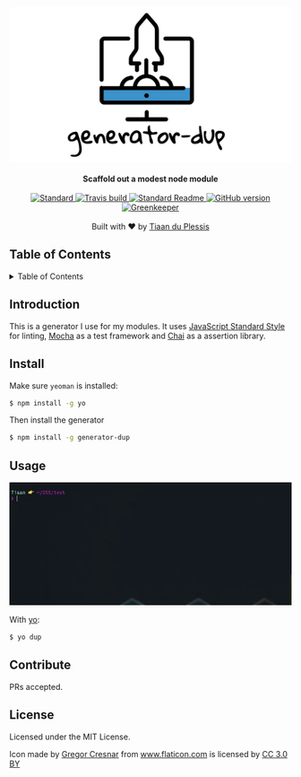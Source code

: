 <div align="center">
  <img src="media/banner.png" alt="generator-dup">
</div>
<br>
<div align="center">
  <strong>Scaffold out a modest node module</strong>
</div>
<br>
<div align="center">
    <a href="https://github.com/feross/standard">
      <img src="https://img.shields.io/badge/code%20style-standard-brightgreen.svg?style=flat-square" alt="Standard" />
    </a>
    <a href="https://travis-ci.org/tiaanduplessis/generator-dup">
      <img src="https://img.shields.io/travis/tiaanduplessis/generator-dup/master.svg?style=flat-square" alt="Travis build" />
    </a>
    <a href="https://github.com/RichardLitt/standard-readme)">
      <img src="https://img.shields.io/badge/standard--readme-OK-green.svg?style=flat-square" alt="Standard Readme" />
    </a>
    <a href="https://badge.fury.io/gh/tiaanduplessis%2Fgenerator-dup">
      <img src="https://badge.fury.io/gh/tiaanduplessis%2Fgenerator-dup.svg?style=flat-square" alt="GitHub version" />
   </a>
   <a href="https://greenkeeper.io/">
      <img src="https://badges.greenkeeper.io/tiaanduplessis/generator-dup.svg?style=flat-square" alt="Greenkeeper" />
   </a>
</div>
<br>
<div align="center">
  Built with ❤︎ by <a href="http://tiaanduplessis.co.za">Tiaan du Plessis</a>
</div>

<h2>Table of Contents</h2>
<details>
  <summary>Table of Contents</summary>
  <li><a href="#introduction">Introduction</a></li>
  <li><a href="#install">Install</a></li>
  <li><a href="#usage">Usage</a></li>
  <li><a href="#oss">OSS</a></li>
  <li><a href="#contribute">Contribute</a></li>
  <li><a href="#license">License</a></li>
</details>

## Introduction

This is a generator I use for my modules. It uses [JavaScript Standard Style](https://github.com/feross/standard) for linting, [Mocha](http://mochajs.org/) as a test framework and [Chai](http://chaijs.com/) as a assertion library.

## Install

Make sure `yeoman` is installed:

```sh
$ npm install -g yo
```

Then install the generator

```sh
$ npm install -g generator-dup
```

## Usage

<div align="center">
  <img src="media/demo.gif" alt="demo">
</div>

With [yo](https://github.com/yeoman/yo):

```sh
$ yo dup
```

## Contribute

PRs accepted.

## License

Licensed under the MIT License.

Icon made by <a href="http://www.flaticon.com/authors/gregor-cresnar" title="Gregor Cresnar">Gregor Cresnar</a> from <a href="http://www.flaticon.com" title="Flaticon">www.flaticon.com</a> is licensed by <a href="http://creativecommons.org/licenses/by/3.0/" title="Creative Commons BY 3.0" target="_blank">CC 3.0 BY</a>
